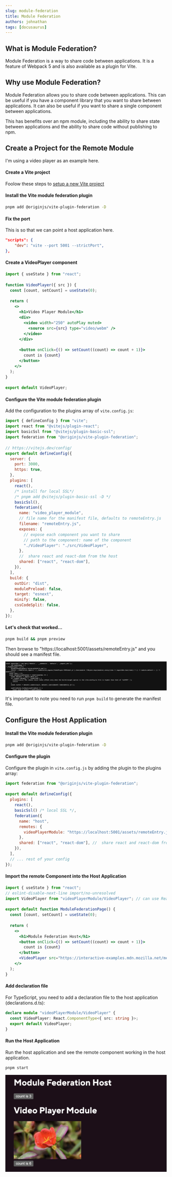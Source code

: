 ```yaml
---
slug: module-federation
title: Module Federation
authors: johnathan
tags: [docusaurus]
---
```


## What is Module Federation?

Module Federation is a way to share code between applications. It is a feature of Webpack 5 and is also available as a plugin for Vite.

## Why use Module Federation?

Module Federation allows you to share code between applications. This can be useful if you have a component library that you want to share between applications. It can also be useful if you want to share a single component between applications.

This has benefits over an npm module, including the ability to share state between applications and the ability to share code without publishing to npm.

## Create a Project for the Remote Module

I'm using a video player as an example here.

#### Create a Vite project

Foolow these steps to [setup a new Vite project](./2023-08-25-new-vite-project-setup.md)

#### Install the Vite module federation plugin

```bash
pnpm add @originjs/vite-plugin-federation -D
```

#### Fix the port

This is so that we can point a host application here.

```json
"scripts": {
    "dev": "vite --port 5001 --strictPort",
},
```

#### Create a VideoPlayer component

```jsx
import { useState } from "react";

function VideoPlayer({ src }) {
  const [count, setCount] = useState(0);

  return (
    <>
      <h1>Video Player Module</h1>
      <div>
        <video width="250" autoPlay muted>
          <source src={src} type="video/webm" />
        </video>
      </div>

      <button onClick={() => setCount((count) => count + 1)}>
        count is {count}
      </button>
    </>
  );
}

export default VideoPlayer;
```

#### Configure the Vite module federation plugin

Add the configuration to the plugins array of `vite.config.js`:

```js
import { defineConfig } from "vite";
import react from "@vitejs/plugin-react";
import basicSsl from "@vitejs/plugin-basic-ssl";
import federation from "@originjs/vite-plugin-federation";

// https://vitejs.dev/config/
export default defineConfig({
  server: {
    port: 3000,
    https: true,
  },
  plugins: [
    react(),
    /* install for local SSL*/
    /* pnpm add @vitejs/plugin-basic-ssl -D */
    basicSsl(),
    federation({
      name: "video_player_module",
      // file name for the manifest file, defaults to remoteEntry.js
      filename: "remoteEntry.js",
      exposes: {
        // expose each component you want to share
        // path to the component: name of the component
        "./VideoPlayer": "./src/VideoPlayer",
      },
      //  share react and react-dom from the host
      shared: ["react", "react-dom"],
    }),
  ],
  build: {
    outDir: "dist",
    modulePreload: false,
    target: "esnext",
    minify: false,
    cssCodeSplit: false,
  },
});
```

#### Let's check that worked...

```bash
pnpm build && pnpm preview
```

Then browse to "https://localhost:5001/assets/remoteEntry.js" and you should see a manifest file.

![Manifest](/img/module-federation/manifest.png)

It's important to note you need to run `pnpm build` to generate the manifest file.

## Configure the Host Application

#### Install the Vite module federation plugin

```bash
pnpm add @originjs/vite-plugin-federation -D
```

#### Configure the plugin

Configure the plugin in `vite.config.js` by adding the plugin to the plugins array:

```js
import federation from "@originjs/vite-plugin-federation";

export default defineConfig({
  plugins: [
    react(),
    basicSsl() /* local SSL */,
    federation({
      name: "host",
      remotes: {
        videoPlayerModule: "https://localhost:5001/assets/remoteEntry.js",
      },
      shared: ["react", "react-dom"], //  share react and react-dom from the host
    }),
  ],
  // ... rest of your config
});
```

#### Import the remote Component into the Host Application

```jsx
import { useState } from "react";
// eslint-disable-next-line import/no-unresolved
import VideoPlayer from "videoPlayerModule/VideoPlayer"; // can use React.lazy here

export default function ModuleFederationPage() {
  const [count, setCount] = useState(0);

  return (
    <>
      <h1>Module Federation Host</h1>
      <button onClick={() => setCount((count) => count + 1)}>
        count is {count}
      </button>
      <VideoPlayer src="https://interactive-examples.mdn.mozilla.net/media/cc0-videos/flower.webm" />
    </>
  );
}
```

#### Add declaration file

For TypeScript, you need to add a declaration file to the host application (declarations.d.ts):

```ts
declare module "videoPlayerModule/VideoPlayer" {
  const VideoPlayer: React.ComponentType<{ src: string }>;
  export default VideoPlayer;
}
```

#### Run the Host Application

Run the host application and see the remote component working in the host application.

```bash
pnpm start
```

![End result](/img/module-federation/end-result.png)
